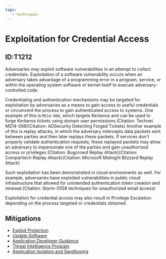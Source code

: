 ```yaml
---
tags:
   - techniques
---
```

# Exploitation for Credential Access
## ID:T1212
Adversaries may exploit software vulnerabilities in an attempt to collect credentials. Exploitation of a software vulnerability occurs when an adversary takes advantage of a programming error in a program, service, or within the operating system software or kernel itself to execute adversary-controlled code. 

Credentialing and authentication mechanisms may be targeted for exploitation by adversaries as a means to gain access to useful credentials or circumvent the process to gain authenticated access to systems. One example of this is `MS14-068`, which targets Kerberos and can be used to forge Kerberos tickets using domain user permissions.(Citation: Technet MS14-068)(Citation: ADSecurity Detecting Forged Tickets) Another example of this is replay attacks, in which the adversary intercepts data packets sent between parties and then later replays these packets. If services don't properly validate authentication requests, these replayed packets may allow an adversary to impersonate one of the parties and gain unauthorized access or privileges.(Citation: Bugcrowd Replay Attack)(Citation: Comparitech Replay Attack)(Citation: Microsoft Midnight Blizzard Replay Attack)

Such exploitation has been demonstrated in cloud environments as well. For example, adversaries have exploited vulnerabilities in public cloud infrastructure that allowed for unintended authentication token creation and renewal.(Citation: Storm-0558 techniques for unauthorized email access)

Exploitation for credential access may also result in Privilege Escalation depending on the process targeted or credentials obtained.
## Mitigations
* [Exploit Protection](/mitre/mitigations/M1050)
* [Update Software](/mitre/mitigations/M1051)
* [Application Developer Guidance](/mitre/mitigations/M1013)
* [Threat Intelligence Program](/mitre/mitigations/M1019)
* [Application Isolation and Sandboxing](/mitre/mitigations/M1048)

